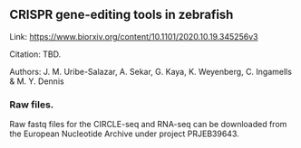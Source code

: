 ## CRISPR gene-editing tools in zebrafish

Link: https://www.biorxiv.org/content/10.1101/2020.10.19.345256v3

Citation: TBD. 

Authors: J. M. Uribe-Salazar, A. Sekar, G. Kaya, K. Weyenberg, C. Ingamells & M. Y. Dennis

### Raw files.

Raw fastq files for the CIRCLE-seq and RNA-seq can be downloaded from the European Nucleotide Archive under project PRJEB39643.
